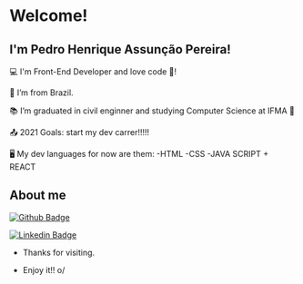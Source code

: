 # Welcome!

 

## I'm Pedro Henrique Assunção Pereira!

 

:computer: I'm Front-End Developer and love code 🖤!

:house_with_garden: I’m from Brazil.

:books: I’m graduated in civil enginner and studying Computer Science at IFMA 💙 

:outbox_tray: 2021 Goals: start my dev carrer!!!!!

🖥️ My dev languages for now are them:
-HTML
-CSS
-JAVA SCRIPT + REACT


 

## About me

[![Github Badge](https://img.shields.io/badge/-Github-000?style=flat-square&logo=Github&logoColor=white&link=https://github.com/phap9060)](https://github.com/phap9060)

[![Linkedin Badge](https://img.shields.io/badge/-LinkedIn-blue?style=flat-square&logo=Linkedin&logoColor=white&link=https://www.linkedin.com/in/phap9060/ )]( https://www.linkedin.com/in/phap9060/ )



- Thanks for visiting.

- Enjoy it!! o/
